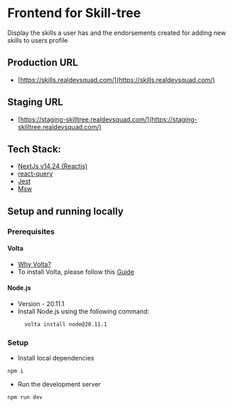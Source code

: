 # Frontend for Skill-tree 
Display the skills a user has and the endorsements created for adding new skills to users profile

## Production URL
- [https://skills.realdevsquad.com/](https://skills.realdevsquad.com/)

## Staging URL
- [https://staging-skilltree.realdevsquad.com/](https://staging-skilltree.realdevsquad.com/)

## Tech Stack:
- [NextJs v14.24 (Reactjs)](https://nextjs.org/)
- [react-query](https://tanstack.com/query/v3/)
- [Jest](https://jestjs.io/)
- [Msw](https://mswjs.io/)

## Setup and running locally

### Prerequisites
#### Volta
- [Why Volta?](https://docs.volta.sh/guide/#why-volta)
- To install Volta, please follow this [Guide](https://docs.volta.sh/guide/getting-started)

#### Node.js
- Version - 20.11.1
- Install Node.js using the following command:
    ```sh
      volta install node@20.11.1
    ``` 

### Setup
- Install local dependencies
```
npm i
```
- Run the development server
```
npm run dev
```

